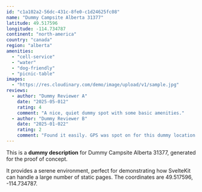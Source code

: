 ```yaml
---
id: "c1a102a2-56dc-431c-8fe0-c1d24625fc08"
name: "Dummy Campsite Alberta 31377"
latitude: 49.517596
longitude: -114.734787
continent: "north-america"
country: "canada"
region: "alberta"
amenities:
  - "cell-service"
  - "water"
  - "dog-friendly"
  - "picnic-table"
images:
  - "https://res.cloudinary.com/demo/image/upload/v1/sample.jpg"
reviews:
  - author: "Dummy Reviewer A"
    date: "2025-05-012"
    rating: 4
    comment: "A nice, quiet dummy spot with some basic amenities."
  - author: "Dummy Reviewer B"
    date: "2025-01-022"
    rating: 2
    comment: "Found it easily. GPS was spot on for this dummy location."
---
```


This is a **dummy description** for Dummy Campsite Alberta 31377, generated for the proof of concept.

It provides a serene environment, perfect for demonstrating how SvelteKit can handle a large number of static pages. The coordinates are 49.517596, -114.734787.
